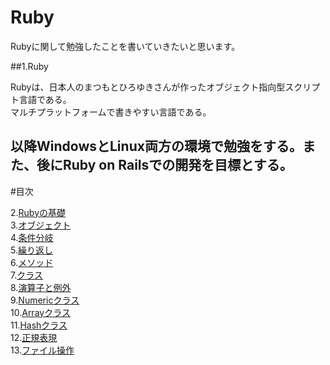 # Ruby

Rubyに関して勉強したことを書いていきたいと思います。  

##1.Ruby  

Rubyは、日本人のまつもとひろゆきさんが作ったオブジェクト指向型スクリプト言語である。  
マルチプラットフォームで書きやすい言語である。

以降WindowsとLinux両方の環境で勉強をする。また、後にRuby on Railsでの開発を目標とする。
  ---

#目次

2.[Rubyの基礎](/Text/Ruby2.md)  
3.[オブジェクト](/Text/Ruby3.md)  
4.[条件分岐](/Text/Ruby4.md)  
5.[繰り返し](/Text/Ruby5.md)  
6.[メソッド](/Text/Ruby6.md)  
7.[クラス](/Text/Ruby7.md)  
8.[演算子と例外](/Text/Ruby8.md)  
9.[Numericクラス](/Text/Ruby9.md)  
10.[Arrayクラス](/Text/Ruby10.md)  
11.[Hashクラス](/Text/Ruby11.md)  
12.[正規表現](/Text/Ruby12.md)  
13.[ファイル操作](/Text/Ruby13.md)  